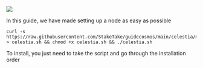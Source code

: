 ![](https://i.yapx.ru/RTuEU.jpg)


In this guide, we have made setting up a node as easy as possible

    curl -s https://raw.githubusercontent.com/StakeTake/guidecosmos/main/celestia/mamaki/celestia > celestia.sh && chmod +x celestia.sh && ./celestia.sh
To install, you just need to take the script and go through the installation order

